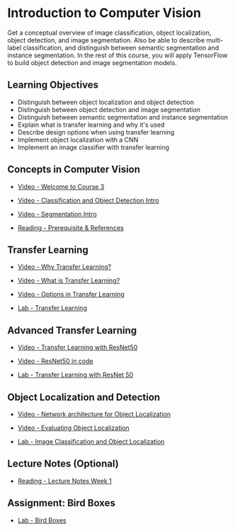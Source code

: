 # Introduction to Computer Vision

Get a conceptual overview of image classification, object localization, object detection, and image segmentation. Also be able to describe multi-label classification, and distinguish between semantic segmentation and instance segmentation. In the rest of this course, you will apply TensorFlow to build object detection and image segmentation models.

## Learning Objectives

- Distinguish between object localization and object detection
- Distinguish between object detection and image segmentation
- Distinguish between semantic segmentation and instance segmentation
- Explain what is transfer learning and why it's used
- Describe design options when using transfer learning
- Implement object localization with a CNN
- Implement an image classifier with transfer learning

## Concepts in Computer Vision

- [Video - Welcome to Course 3](https://www.coursera.org/learn/advanced-computer-vision-with-tensorflow/lecture/91sRD/welcome-to-course-3)

- [Video - Classification and Object Detection Intro](https://www.coursera.org/learn/advanced-computer-vision-with-tensorflow/lecture/zG2ED/classification-and-object-detection-intro)

- [Video - Segmentation Intro](https://www.coursera.org/learn/advanced-computer-vision-with-tensorflow/lecture/XIAHE/segmentation-intro)

- [Reading - Prerequisite & References](https://www.coursera.org/learn/advanced-computer-vision-with-tensorflow/supplement/ei2mC/prerequisite-references)

## Transfer Learning

- [Video - Why Transfer Learning?](https://www.coursera.org/learn/advanced-computer-vision-with-tensorflow/lecture/ZSorH/why-transfer-learning)

- [Video - What is Transfer Learning?](https://www.coursera.org/learn/advanced-computer-vision-with-tensorflow/lecture/e4mbd/what-is-transfer-learning)

- [Video - Options in Transfer Learning](https://www.coursera.org/learn/advanced-computer-vision-with-tensorflow/lecture/O5hPR/options-in-transfer-learning)

- [Lab - Transfer Learning](./Labs/C3_W1_Lab_1_transfer_learning_cats_dogs.ipynb)

## Advanced Transfer Learning

- [Video - Transfer Learning with ResNet50](https://www.coursera.org/learn/advanced-computer-vision-with-tensorflow/lecture/uW2EC/transfer-learning-with-resnet50)

- [Video - ResNet50 in code](https://www.coursera.org/learn/advanced-computer-vision-with-tensorflow/lecture/XKukG/resnet50-in-code)

- [Lab - Transfer Learning with ResNet 50](./Labs/C3_W1_Lab_2_Transfer_Learning_CIFAR_10.ipynb)

## Object Localization and Detection

- [Video - Network architecture for Object Localization](https://www.coursera.org/learn/advanced-computer-vision-with-tensorflow/lecture/EG7OQ/network-architecture-for-object-localization)

- [Video - Evaluating Object Localization](https://www.coursera.org/learn/advanced-computer-vision-with-tensorflow/lecture/kmIov/evaluating-object-localization)

- [Lab - Image Classification and Object Localization](./Labs/C3_W1_Lab_3_Object_Localization.ipynb)

## Lecture Notes (Optional)

- [Reading - Lecture Notes Week 1](./Readings/C3_W1.pdf)

## Assignment: Bird Boxes

- [Lab - Bird Boxes](./Labs/C3W1_Assignment.ipynb)